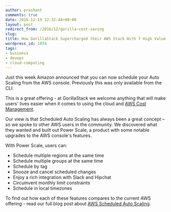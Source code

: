 ```yaml
---
author: prashant
comments: true
date: 2016-12-19 12:32:44+00:00
layout: post
redirect_from: /2016/12/gorilla-cost-saving
slug:
title: How GorillaStack Supercharged their AWS Stack With 7 High Value Enhancements to Auto Scaling Schedules 
wordpress_id: 1074
tags:
- business
- devops
- cloud-computing
---
```










Just this week Amazon announced that you can now schedule your Auto Scaling from the AWS console. Previously this was only available from the CLI.













This is a great offering -  at GorillaStack we welcome anything that will make users' lives easier when it comes to using the cloud and [AWS Cost Management](https://www.gorillastack.com/v2/?utm_expid=104293775-5.f2V_hIYaQgWrWlcLoxrtZA.1&utm_referrer=https%3A%2F%2Fwww.linkedin.com%2F). 

Our view is that Scheduled Auto Scaling has always been a great concept – so we spoke to other AWS users in the community. We discovered what they wanted and built out Power Scale, a product with some notable upgrades to the AWS console's features.

With Power Scale, users can:

 - Schedule multiple regions at the same time
 - Schedule multiple groups at the same time
 - Schedule by tag
 - Snooze and cancel scheduled changes
 - Enjoy a rich integration with Slack and Hipchat
 - Circumvent monthly limit constraints
 - Schedule in local timezones


To find out how each of these features compares to the current AWS offering - read our full blog post about [AWS Scheduled Auto Scaling](https://blog.gorillastack.com/7-powerful-features-that-will-enhance-your-aws-auto-scaling-schedules/).
